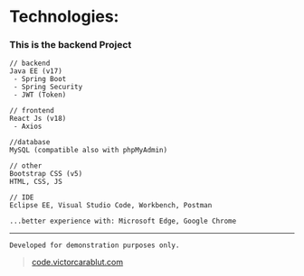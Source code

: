 # Technologies:

### This is the backend Project

```
// backend
Java EE (v17)
 - Spring Boot
 - Spring Security
 - JWT (Token)
```

```
// frontend
React Js (v18)
 - Axios
```

```
//database
MySQL (compatible also with phpMyAdmin)
```

```
// other
Bootstrap CSS (v5)
HTML, CSS, JS
```

```
// IDE
Eclipse EE, Visual Studio Code, Workbench, Postman

...better experience with: Microsoft Edge, Google Chrome
```

___

`Developed for demonstration purposes only.`

> [code.victorcarablut.com](https://code.victorcarablut.com)
